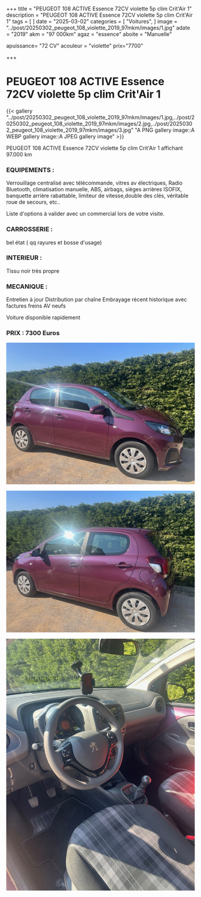 +++
title = "PEUGEOT 108 ACTIVE Essence 72CV violette 5p clim Crit'Air 1"
description = "PEUGEOT 108 ACTIVE Essence 72CV violette 5p clim Crit'Air 1"
tags = [
]
date = "2025-03-02"
categories = [
    "Voitures",
]
image = "../post/20250302_peugeot_108_violette_2019_97mkm/images/1.jpg"
adate = "2019"
akm = "97 000km"
agaz = "essence"
aboite = "Manuelle"

apuissance= "72 CV"
acouleur = "violette"
prix="7700"

+++

# PEUGEOT 108 ACTIVE Essence 72CV violette 5p clim Crit'Air 1

{{< gallery "../post/20250302_peugeot_108_violette_2019_97mkm/images/1.jpg,../post/20250302_peugeot_108_violette_2019_97mkm/images/2.jpg,../post/20250302_peugeot_108_violette_2019_97mkm/images/3.jpg" "A PNG gallery image::A WEBP gallery image::A JPEG gallery image" >}}


PEUGEOT 108 ACTIVE Essence 72CV violette 5p clim Crit'Air 1 affichant 97.000 km


### EQUIPEMENTS :
Verrouillage centralisé avec télécommande, vitres av électriques, Radio Bluetooth, climatisation manuelle, ABS, airbags, sièges arrières ISOFIX, banquette arrière rabattable, limiteur de vitesse,double des clés, véritable roue de secours, etc..


Liste d'options à valider avec un commercial lors de votre visite.


### CARROSSERIE :
 bel état  ( qq rayures et bosse d'usage)


### INTERIEUR :
Tissu noir très propre

### MECANIQUE :
Entretien à jour
Distribution par chaîne
Embrayage récent
historique avec factures
freins AV neufs



Voiture disponible rapidement


### PRIX : 7300 Euros


<!-- more -->


![](images/1.jpg)

![](images/2.jpg)

![](images/3.jpg)

